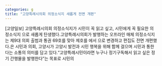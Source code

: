 ```yaml
---
categories: g
title: "고양특례시의회 의정소식지 새롭게 전면 개편"
---
```

[고양일보] 고양특례시의회 의정소식지가 시민이 꼭 읽고 싶고, 시민에게 꼭 필요한 의정소식지 으로 새롭게 탄생했다.고양특례시의회가 발행하는 오프라인 매체 의정소식지는 제9대 의회 출범과 통권 69호를 맞아 제호를 에서 으로 변경하고 편집도 전면 개편했다.은 시민과 의회, 고양시가 고양시 발전과 시민 행복을 위해 함께 걸으며 시민과 통한다는 소통의 의미를 담고 있다.“고양특례시민이라면 누구나 정기구독해서 읽고 싶은 정기 간행물을 발행한다”는 목표로 시민의